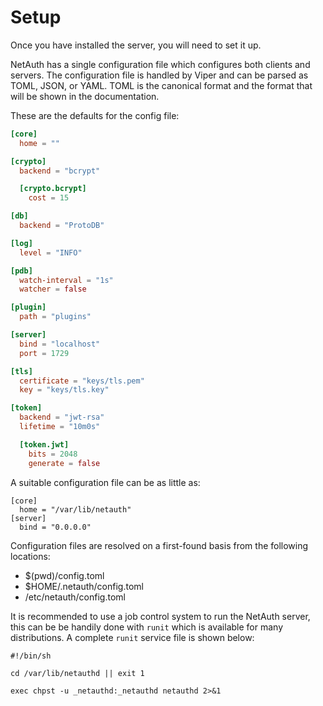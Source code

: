 # Setup

Once you have installed the server, you will need to set it up.

NetAuth has a single configuration file which configures both clients
and servers.  The configuration file is handled by Viper and can be
parsed as TOML, JSON, or YAML.  TOML is the canonical format and the
format that will be shown in the documentation.

These are the defaults for the config file:

```toml
[core]
  home = ""

[crypto]
  backend = "bcrypt"

  [crypto.bcrypt]
    cost = 15

[db]
  backend = "ProtoDB"

[log]
  level = "INFO"

[pdb]
  watch-interval = "1s"
  watcher = false

[plugin]
  path = "plugins"

[server]
  bind = "localhost"
  port = 1729

[tls]
  certificate = "keys/tls.pem"
  key = "keys/tls.key"

[token]
  backend = "jwt-rsa"
  lifetime = "10m0s"

  [token.jwt]
    bits = 2048
    generate = false
```

A suitable configuration file can be as little as:

```
[core]
  home = "/var/lib/netauth"
[server]
  bind = "0.0.0.0"
```

Configuration files are resolved on a first-found basis from the
following locations:

  * $(pwd)/config.toml
  * $HOME/.netauth/config.toml
  * /etc/netauth/config.toml

It is recommended to use a job control system to run the NetAuth
server, this can be be handily done with `runit` which is available
for many distributions.  A complete `runit` service file is shown
below:

```shell
#!/bin/sh

cd /var/lib/netauthd || exit 1

exec chpst -u _netauthd:_netauthd netauthd 2>&1
```

